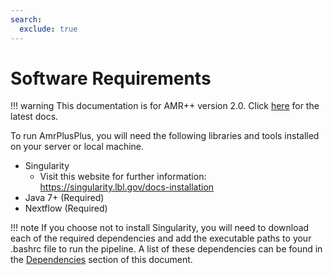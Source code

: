 ```yaml
---
search:
  exclude: true
---
```


# Software Requirements

!!! warning
    This documentation is for AMR++ version 2.0. Click [here](../latest/gettingstarted.md) for the latest docs.

To run AmrPlusPlus, you will need the following libraries and tools installed on your server or local machine.

- Singularity 
    - Visit this website for further information: https://singularity.lbl.gov/docs-installation
- Java 7+ (Required)
- Nextflow (Required)
  
!!! note 
    If you choose not to install Singularity, you will need to download each of the required dependencies and add the executable paths to your .bashrc file to run the pipeline. A list of these dependencies can be found in the [Dependencies](dependencies.md) section of this document.